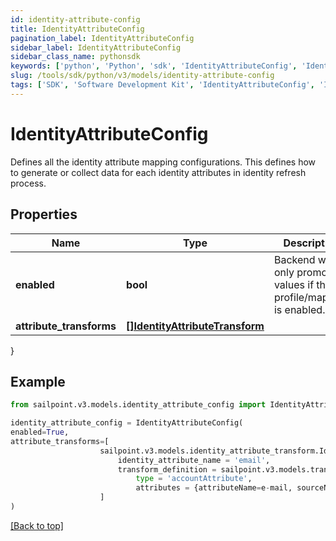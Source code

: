 ```yaml
---
id: identity-attribute-config
title: IdentityAttributeConfig
pagination_label: IdentityAttributeConfig
sidebar_label: IdentityAttributeConfig
sidebar_class_name: pythonsdk
keywords: ['python', 'Python', 'sdk', 'IdentityAttributeConfig', 'IdentityAttributeConfig'] 
slug: /tools/sdk/python/v3/models/identity-attribute-config
tags: ['SDK', 'Software Development Kit', 'IdentityAttributeConfig', 'IdentityAttributeConfig']
---
```


# IdentityAttributeConfig

Defines all the identity attribute mapping configurations. This defines how to generate or collect data for each identity attributes in identity refresh process.

## Properties

Name | Type | Description | Notes
------------ | ------------- | ------------- | -------------
**enabled** | **bool** | Backend will only promote values if the profile/mapping is enabled. | [optional] [default to False]
**attribute_transforms** | [**[]IdentityAttributeTransform**](identity-attribute-transform) |  | [optional] 
}

## Example

```python
from sailpoint.v3.models.identity_attribute_config import IdentityAttributeConfig

identity_attribute_config = IdentityAttributeConfig(
enabled=True,
attribute_transforms=[
                    sailpoint.v3.models.identity_attribute_transform.IdentityAttributeTransform(
                        identity_attribute_name = 'email', 
                        transform_definition = sailpoint.v3.models.transform_definition.TransformDefinition(
                            type = 'accountAttribute', 
                            attributes = {attributeName=e-mail, sourceName=MySource, sourceId=2c9180877a826e68017a8c0b03da1a53}, ), )
                    ]
)

```
[[Back to top]](#) 

